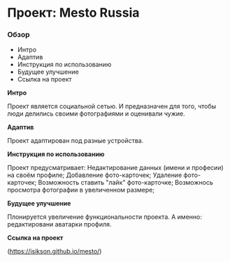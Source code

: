 # Проект: Mesto Russia

### Обзор
* Интро
* Адаптив
* Инструкция по использованию
* Будущее улучшение
* Ссылка на проект

**Интро**

Проект является социальной сетью. И предназначен для того, чтобы люди делились своими фотографиями и оценивали чужие. 

**Адаптив**

Проект адаптирован под разные устройства.

**Инструкция по использованию**

Проект предусматривает: 
Hедактирование данных (имени и професии) на своём профиле;
Добавление фото-карточек;
Удаление фото-карточек;
Возможность ставить "лайк" фото-карточке;
Возможнось просмотра фотографии в увеличенном размере;

**Будущее улучшение**

Плонируется увеличение функциональности проекта. А именно: редактировани аватарки профиля.

**Ссылка на проект**

(https://isikson.github.io/mesto/)
